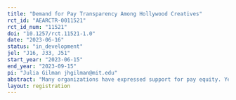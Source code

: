 ```yaml
---
title: "Demand for Pay Transparency Among Hollywood Creatives"
rct_id: "AEARCTR-0011521"
rct_id_num: "11521"
doi: "10.1257/rct.11521-1.0"
date: "2023-06-16"
status: "in_development"
jel: "J16, J33, J51"
start_year: "2023-06-15"
end_year: "2023-09-15"
pi: "Julia Gilman jhgilman@mit.edu"
abstract: "Many organizations have expressed support for pay equity. Yet, few organizations have internally analyzed pay differences and even fewer have shared pay information with their employees. Even employee-lead organizations who have collected these data for several decades have faced barriers in making them accessible to their members. One explanation for the mismatch between publicly expressed sentiment and private action is a conflict between the privately held opinions of the minority in decision making positions and the majority of employees. We test this hypothesis in an industry that made the headlines for its unequal pay practices: Hollywood. Specifically, we survey the members of the Hollywood Guilds, employee-lead organizations with a publicly stated goal of achieving pay equity. 98% of screenwriters recently voted in favor of a contract stating a goal to "enact measures to combat discrimination and harassment and to promote pay equity" (WGA, 2023). We use a survey experiment to elicit demand for the collection and release of pay data. We ask guild members about their actual pay, and their beliefs about where their own pay falls relative to others' pay. We then describe the type of pay reports we could produce and ask them to state their support or opposition for making such reports publicly available. "
layout: registration
---
```


